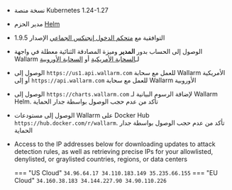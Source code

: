 * نسخة منصة Kubernetes 1.24-1.27
* مدير الحزم [Helm](https://helm.sh/)
* التوافقية مع [متحكم الدخول إنجنكس الجماعي](https://github.com/kubernetes/ingress-nginx) الإصدار 1.9.5
* الوصول إلى الحساب بدور **المدير** وميزة المصادقة الثنائية معطلة في واجهة Wallarm لـ[السحابة الأمريكية](https://us1.my.wallarm.com/) أو [السحابة الأوروبية](https://my.wallarm.com/)
* الوصول إلى `https://us1.api.wallarm.com` للعمل مع سحابة Wallarm الأمريكية أو إلى `https://api.wallarm.com` للعمل مع سحابة Wallarm الأوروبية
* الوصول إلى `https://charts.wallarm.com` لإضافة الرسوم البيانية لـ Wallarm Helm. تأكد من عدم حجب الوصول بواسطة جدار الحماية
* الوصول إلى مستودعات Wallarm على Docker Hub `https://hub.docker.com/r/wallarm`. تأكد من عدم حجب الوصول بواسطة جدار الحماية
* Access to the IP addresses below for downloading updates to attack detection rules, as well as retrieving precise IPs for your allowlisted, denylisted, or graylisted countries, regions, or data centers

    === "US Cloud"
        ```
        34.96.64.17
        34.110.183.149
        35.235.66.155
        ```
    === "EU Cloud"
        ```
        34.160.38.183
        34.144.227.90
        34.90.110.226
        ```

